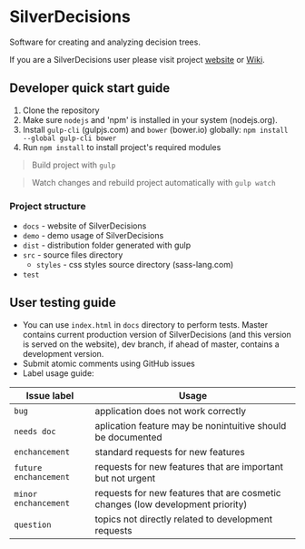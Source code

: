 # SilverDecisions

Software for creating and analyzing decision trees.

If you are a SilverDecisions user please visit project [website](http://www.silverdecisions.pl) or [Wiki](https://github.com/bkamins/SilverDecisions/wiki).

## Developer quick start guide

1. Clone the repository
2. Make sure `nodejs` and 'npm' is installed in your system (nodejs.org). 
3. Install `gulp-cli` (gulpjs.com) and `bower` (bower.io) globally:  `npm install --global gulp-cli bower` 
4. Run `npm install` to install project's required modules

> Build project with `gulp` 

> Watch changes and rebuild project automatically with `gulp watch`

### Project structure

* `docs` - website of SilverDecisions
* `demo` - demo usage of SilverDecisions
* `dist` - distribution folder generated with gulp 
* `src` - source files directory
  * `styles` - css styles source directory (sass-lang.com) 
* `test` 

## User testing guide

* You can use `index.html` in `docs` directory to perform tests. Master contains current production version of SilverDecisions (and this version is served on the website), dev branch, if ahead of master, contains a development version.
* Submit atomic comments using GitHub issues
* Label usage guide:

| Issue label | Usage |
| --- | --- |
| `bug` | application does not work correctly |
| `needs doc` | aplication feature may be nonintuitive should be documented |
| `enchancement` | standard requests for new features |
| `future enchancement` | requests for new features that are important but not urgent |
| `minor enchancement` | requests for new features that are cosmetic changes (low development priority) |
| `question` | topics not directly related to development requests |

